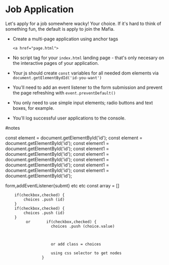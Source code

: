 # Job Application

Let's apply for a job somewhere wacky! Your choice. If it's hard to think of something fun, the default is apply to join the Mafia.

* Create a multi-page application using anchor tags 

    `<a href="page.html">`

* No script tag for your `index.html` landing page - that's only necesary on the interactive pages of your application.

* Your js should create `const` variables for all needed dom elements via `document.getElementBydId('id-you-want')`

* You'll need to add an event listener to the form submission and prevent the page refreshing with `event.preventDefault()`

* You only need to use simple input elements; radio buttons and text boxes, for example.

* You'll log successful user applications to the console.



#notes

const element = document.getElementById('id');
const element = document.getElementById('id');
const element1 = document.getElementById('id');
const element1 = document.getElementById('id');
const element1 = document.getElementById('id');
const element1 = document.getElementById('id');
const element1 = document.getElementById('id');
const element1 = document.getElementById('id');

form,addEventListener{submt} etc etc
        const array = []

        if(checkbox,checked) {
            choices .push (id)
        }
        if(checkbox,checked) {
            choices .push (id)
        }
             or       if(checkbox,checked) {
                        choices .push (choice.value)



                        or add class = choices

                        using css selector to get nodes
                    }

